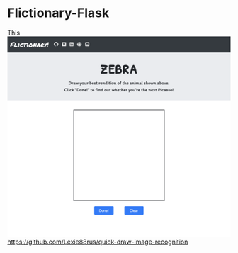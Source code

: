 # Flictionary-Flask
This 
<img src="images/Flictionary-Screenshot.png">https://github.com/Lexie88rus/quick-draw-image-recognition
